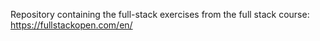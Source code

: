 Repository containing the full-stack exercises from the full stack course: https://fullstackopen.com/en/
